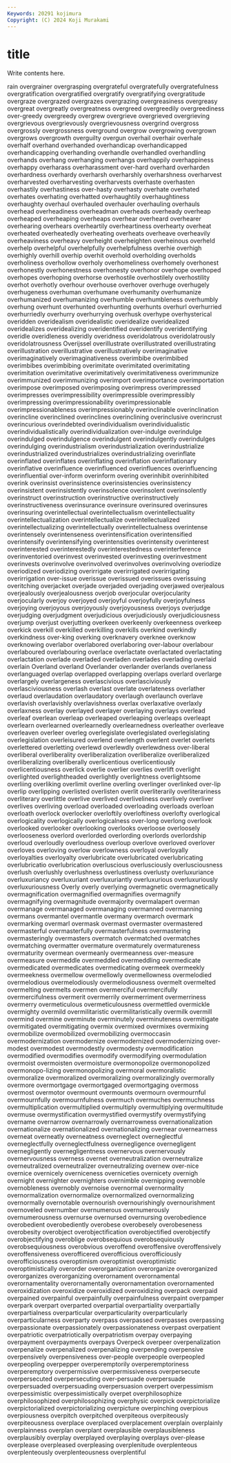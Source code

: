 ```yaml
---
Keywords: 20291 kojimura
Copyright: (C) 2024 Koji Murakami
---
```


# title

Write contents here.



rain overgrainer overgrasping
overgrateful overgratefully overgratefulness overgratification overgratified overgratify overgratifying overgratitude overgraze overgrazed
overgrazes overgrazing overgreasiness overgreasy overgreat overgreatly overgreatness overgreed overgreedily overgreediness
over-greedy overgreedy overgrew overgrieve overgrieved overgrieving overgrievous overgrievously overgrievousness overgrind
overgross overgrossly overgrossness overground overgrow overgrowing overgrown overgrows overgrowth overguilty
overgun overhail overhair overhale overhalf overhand overhanded overhandicap overhandicapped overhandicapping
overhanding overhandle overhandled overhandling overhands overhang overhanging overhangs overhappily overhappiness
overhappy overharass overharassment over-hard overhard overharden overhardness overhardy overharsh overharshly
overharshness overharvest overharvested overharvesting overharvests overhaste overhasten overhastily overhastiness over-hasty
overhasty overhate overhated overhates overhating overhatted overhaughtily overhaughtiness overhaughty overhaul
overhauled overhauler overhauling overhauls overhead overheadiness overheadman overheads overheady overheap
overheaped overheaping overheaps overhear overheard overhearer overhearing overhears overheartily overheartiness
overhearty overheat overheated overheatedly overheating overheats overheave overheavily overheaviness overheavy
overheight overheighten overheinous overheld overhelp overhelpful overhelpfully overhelpfulness overhie overhigh
overhighly overhill overhip overhit overhold overholding overholds overholiness overhollow overholy
overhomeliness overhomely overhonest overhonestly overhonestness overhonesty overhonor overhope overhoped overhopes
overhoping overhorse overhostile overhostilely overhostility overhot overhotly overhour overhouse overhover
overhuge overhugely overhugeness overhuman overhumane overhumanity overhumanize overhumanized overhumanizing overhumble
overhumbleness overhumbly overhung overhunt overhunted overhunting overhunts overhurl overhurried overhurriedly
overhurry overhurrying overhusk overhype overhysterical overidden overidealism overidealistic overidealize overidealized
overidealizes overidealizing overidentified overidentify overidentifying overidle overidleness overidly overidness overidolatrous
overidolatrously overidolatrousness Overijssel overillustrate overillustrated overillustrating overillustration overillustrative overillustratively overimaginative
overimaginatively overimaginativeness overimbibe overimbibed overimbibes overimbibing overimitate overimitated overimitating overimitation
overimitative overimitatively overimitativeness overimmunize overimmunized overimmunizing overimport overimportance overimportation overimpose
overimposed overimposing overimpress overimpressed overimpresses overimpressibility overimpressible overimpressibly overimpressing overimpressionability
overimpressionable overimpressionableness overimpressionably overinclinable overinclination overincline overinclined overinclines overinclining overinclusive
overincrust overincurious overindebted overindividualism overindividualistic overindividualistically overindividualization over-indulge overindulge overindulged
overindulgence overindulgent overindulgently overindulges overindulging overindustrialism overindustrialization overindustrialize overindustrialized overindustrializes
overindustrializing overinflate overinflated overinflates overinflating overinflation overinflationary overinflative overinfluence overinfluenced
overinfluences overinfluencing overinfluential over-inform overinform overing overinhibit overinhibited overink overinsist
overinsistence overinsistencies overinsistency overinsistent overinsistently overinsolence overinsolent overinsolently overinstruct overinstruction
overinstructive overinstructively overinstructiveness overinsurance overinsure overinsured overinsures overinsuring overintellectual overintellectualism
overintellectuality overintellectualization overintellectualize overintellectualized overintellectualizing overintellectually overintellectualness overintense overintensely overintenseness
overintensification overintensified overintensify overintensifying overintensities overintensity overinterest overinterested overinterestedly overinterestedness
overinterference overinventoried overinvest overinvested overinvesting overinvestment overinvests overinvolve overinvolved overinvolves
overinvolving overiodize overiodized overiodizing overirrigate overirrigated overirrigating overirrigation over-issue overissue
overissued overissues overissuing overitching overjacket overjade overjaded overjading overjawed overjealous
overjealously overjealousness overjob overjocular overjocularity overjocularly overjoy overjoyed overjoyful overjoyfully
overjoyfulness overjoying overjoyous overjoyously overjoyousness overjoys overjudge overjudging overjudgment overjudicious
overjudiciously overjudiciousness overjump overjust overjutting overkeen overkeenly overkeenness overkeep overkick
overkill overkilled overkilling overkills overkind overkindly overkindness over-king overking overknavery
overknee overknow overknowing overlabor overlabored overlaboring over-labour overlabour overlaboured overlabouring
overlace overlactate overlactated overlactating overlactation overlade overladed overladen overlades overlading
overlaid overlain Overland overland Overlander overlander overlands overlaness overlanguaged overlap
overlapped overlapping overlaps overlard overlarge overlargely overlargeness overlascivious overlasciviously overlasciviousness
overlash overlast overlate overlateness overlather overlaud overlaudation overlaudatory overlaugh overlaunch
overlave overlavish overlavishly overlavishness overlax overlaxative overlaxly overlaxness overlay overlayed
overlayer overlaying overlays overlead overleaf overlean overleap overleaped overleaping overleaps
overleapt overlearn overlearned overlearnedly overlearnedness overleather overleave overleaven overleer overleg
overlegislate overlegislated overlegislating overlegislation overleisured overlend overlength overlent overlet overlets
overlettered overletting overlewd overlewdly overlewdness over-liberal overliberal overliberality overliberalization overliberalize
overliberalized overliberalizing overliberally overlicentious overlicentiously overlicentiousness overlick overlie overlier overlies
overlift overlight overlighted overlightheaded overlightly overlightness overlightsome overliing overliking overlimit
overline overling overlinger overlinked over-lip overlip overlipping overlisted overlisten overlit
overliterarily overliterariness overliterary overlittle overlive overlived overliveliness overlively overliver overlives
overliving overload overloaded overloading overloads overloan overloath overlock overlocker overloftily
overloftiness overlofty overlogical overlogicality overlogically overlogicalness over-long overlong overlook overlooked
overlooker overlooking overlooks overloose overloosely overlooseness overlord overlorded overlording overlords
overlordship overloud overloudly overloudness overloup overlove overloved overlover overloves overloving
overlow overlowness overloyal overloyally overloyalties overloyalty overlubricate overlubricated overlubricating overlubricatio
overlubrication overluscious overlusciously overlusciousness overlush overlushly overlushness overlustiness overlusty overluxuriance
overluxuriancy overluxuriant overluxuriantly overluxurious overluxuriously overluxuriousness Overly overly overlying overmagnetic
overmagnetically overmagnification overmagnified overmagnifies overmagnify overmagnifying overmagnitude overmajority overmalapert overman
overmanage overmanaged overmanaging overmanned overmanning overmans overmantel overmantle overmany overmarch
overmark overmarking overmarl overmask overmast overmaster overmastered overmasterful overmasterfully overmasterfulness
overmastering overmasteringly overmasters overmatch overmatched overmatches overmatching overmatter overmature overmaturely
overmatureness overmaturity overmean overmeanly overmeanness over-measure overmeasure overmeddle overmeddled overmeddling
overmedicate overmedicated overmedicates overmedicating overmeek overmeekly overmeekness overmellow overmellowly overmellowness
overmelodied overmelodious overmelodiously overmelodiousness overmelt overmelted overmelting overmelts overmen overmerciful
overmercifully overmercifulness overmerit overmerrily overmerriment overmerriness overmerry overmeticulous overmeticulousness overmettled
overmickle overmighty overmild overmilitaristic overmilitaristically overmilk overmill overmind overmine overminute
overminutely overminuteness overmitigate overmitigated overmitigating overmix overmixed overmixes overmixing overmobilize
overmobilized overmobilizing overmoccasin overmodernization overmodernize overmodernized overmodernizing over-modest overmodest overmodestly
overmodesty overmodification overmodified overmodifies overmodify overmodifying overmodulation overmoist overmoisten overmoisture
overmonopolize overmonopolized overmonopo-lizing overmonopolizing overmoral overmoralistic overmoralize overmoralized overmoralizing overmoralizingly
overmorally overmore overmortgage overmortgaged overmortgaging overmoss overmost overmotor overmount overmounts
overmourn overmournful overmournfully overmournfulness overmuch overmuches overmuchness overmultiplication overmultiplied overmultiply
overmultiplying overmultitude overmuse overmystification overmystified overmystify overmystifying overname overnarrow overnarrowly
overnarrowness overnationalization overnationalize overnationalized overnationalizing overnear overnearness overneat overneatly overneatness
overneglect overneglectful overneglectfully overneglectfulness overnegligence overnegligent overnegligently overnegligentness overnervous overnervously
overnervousness overness overnet overneutralization overneutralize overneutralized overneutralizer overneutralizing overnew over-nice
overnice overnicely overniceness overniceties overnicety overnigh overnight overnighter overnighters overnimble
overnipping overnoble overnobleness overnobly overnoise overnormal overnormality overnormalization overnormalize overnormalized
overnormalizing overnormally overnotable overnourish overnourishingly overnourishment overnoveled overnumber overnumerous overnumerously
overnumerousness overnurse overnursed overnursing overobedience overobedient overobediently overobese overobesely overobeseness
overobesity overobject overobjectification overobjectified overobjectify overobjectifying overoblige overobsequious overobsequiously overobsequiousness
overobvious overoffend overoffensive overoffensively overoffensiveness overofficered overofficious overofficiously overofficiousness overoptimism
overoptimist overoptimistic overoptimistically overorder overorganization overorganize overorganized overorganizes overorganizing overornament
overornamental overornamentality overornamentally overornamentation overornamented overoxidization overoxidize overoxidized overoxidizing overpack
overpaid overpained overpainful overpainfully overpainfulness overpaint overpamper overpark overpart overparted
overpartial overpartiality overpartially overpartialness overparticular overparticularity overparticularly overparticularness overparty overpass
overpassed overpasses overpassing overpassionate overpassionately overpassionateness overpast overpatient overpatriotic overpatriotically
overpatriotism overpay overpaying overpayment overpayments overpays Overpeck overpeer overpenalization overpenalize
overpenalized overpenalizing overpending overpensive overpensively overpensiveness over-people overpeople overpeopled overpeopling
overpepper overperemptorily overperemptoriness overperemptory overpermissive overpermissiveness overpersecute overpersecuted overpersecuting over-persuade
overpersuade overpersuaded overpersuading overpersuasion overpert overpessimism overpessimistic overpessimistically overpet overphilosophize
overphilosophized overphilosophizing overphysic overpick overpictorialize overpictorialized overpictorializing overpicture overpinching overpious
overpiousness overpitch overpitched overpiteous overpiteously overpiteousness overplace overplaced overplacement overplain
overplainly overplainness overplan overplant overplausible overplausibleness overplausibly overplay overplayed overplaying
overplays over-please overplease overpleased overpleasing overplenitude overplenteous overplenteously overplenteousness overplentiful
